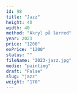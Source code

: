 ```yaml
---
id: 98
title: "Jazz"
height: 40
width: 40
method: "Akryl på lærred"
year: 2023
price: "1200"
exPrice: "1200"
status: ""
fileName: "2023-jazz.jpg"
medie: "painting"
draft: "False"
slug: "jazz"
weight: "170"
---
```

